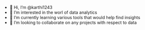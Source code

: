 - 👋 Hi, I’m @karthi1243
- 👀 I’m interested in the worl of data analytics
- 🌱 I’m currently learning various tools that would help find insights
- 💞️ I’m looking to collaborate on any projects with respect to data


<!---
karthi1243/karthi1243 is a ✨ special ✨ repository because its `README.md` (this file) appears on your GitHub profile.
You can click the Preview link to take a look at your changes.
--->
